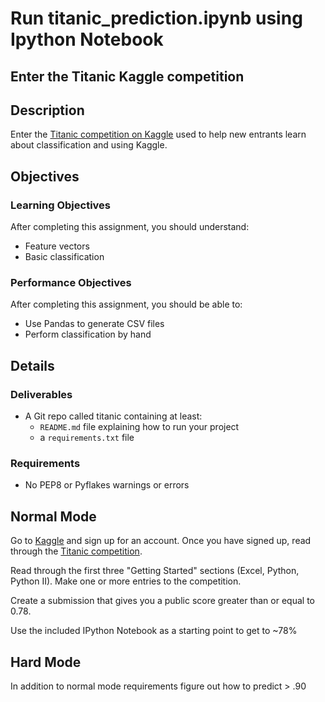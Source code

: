 # Run titanic_prediction.ipynb using Ipython Notebook

## Enter the Titanic Kaggle competition
 
## Description

Enter the [Titanic competition on Kaggle](https://www.kaggle.com/c/titanic-gettingStarted) used to help new entrants learn about classification and using Kaggle.

## Objectives

### Learning Objectives

After completing this assignment, you should understand:

* Feature vectors
* Basic classification

### Performance Objectives

After completing this assignment, you should be able to:

* Use Pandas to generate CSV files
* Perform classification by hand

## Details

### Deliverables

* A Git repo called titanic containing at least:
  * `README.md` file explaining how to run your project
  * a `requirements.txt` file

### Requirements

* No PEP8 or Pyflakes warnings or errors

## Normal Mode

Go to [Kaggle](http://www.kaggle.com/) and sign up for an account. Once you have signed up, read through the [Titanic competition](https://www.kaggle.com/c/titanic-gettingStarted).

Read through the first three "Getting Started" sections (Excel, Python, Python II). Make one or more entries to the competition.

Create a submission that gives you a public score greater than or equal to 0.78.

Use the included IPython Notebook as a starting point to get to ~78%

## Hard Mode

In addition to normal mode requirements figure out how to predict > .90
